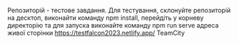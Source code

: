 Репозиторій - тестове завдання.
Для тестування, склонуйте репозиторій на десктоп, виконайти команду npm install, 
перейдіть у корневу директорію та для запуска виконайте команду npm run serve
адреса живої сторінки https://testfalcon2023.netlify.app/
TeamCity
